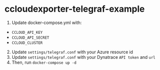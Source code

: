 # ccloudexporter-telegraf-example


1. Update docker-compose.yml with:
  * `CCLOUD_API_KEY`
  * `CCLOUD_API_SECRET`
  * `CCLOUD_CLUSTER`
2. Update `settings/telegraf.conf` with your Azure resource id 
3. Update `settings/telegraf.conf` with your Dynatrace `API token` and `url`
4. Then, run `docker-compose up -d`
